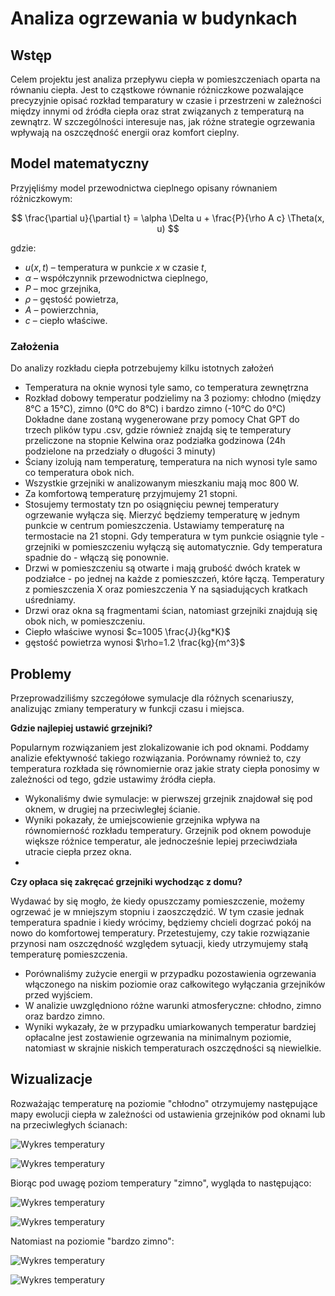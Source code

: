 # Analiza ogrzewania w budynkach

## Wstęp
Celem projektu jest analiza przepływu ciepła w pomieszczeniach oparta na równaniu ciepła. Jest to cząstkowe równanie różniczkowe pozwalające precyzyjnie opisać rozkład temparatury w czasie i przestrzeni w zależności między innymi od źródła ciepła oraz strat związanych z temperaturą na zewnątrz. W szczególności interesuje nas, jak różne strategie ogrzewania wpływają na oszczędność energii oraz komfort cieplny.


## Model matematyczny
Przyjęliśmy model przewodnictwa cieplnego opisany równaniem różniczkowym:

$$
\frac{\partial u}{\partial t} = \alpha \Delta u + \frac{P}{\rho A c} \Theta(x, u)
$$

gdzie:
- $u(x,t)$ – temperatura w punkcie $x$ w czasie $t$,
- $\alpha$ – współczynnik przewodnictwa cieplnego,
- $P$ – moc grzejnika,
- $\rho$ – gęstość powietrza,
- $A$ – powierzchnia,
- $c$ – ciepło właściwe.

### Założenia
Do analizy rozkładu ciepła potrzebujemy kilku istotnych założeń


*   Temperatura na oknie wynosi tyle samo, co temperatura zewnętrzna
*   Rozkład dobowy temperatur podzielimy na 3 poziomy: chłodno (między 8°C a 15°C), zimno (0°C do 8°C) i bardzo zimno (-10°C do 0°C) Dokładne dane zostaną wygenerowane przy pomocy Chat GPT do trzech plików typu .csv, gdzie również znajdą się te temperatury przeliczone na stopnie Kelwina oraz podziałka godzinowa (24h podzielone na przedziały o długości 3 minuty)
*   Ściany izolują nam temperaturę, temperatura na nich wynosi tyle samo co temperatura obok nich.
* Wszystkie grzejniki w analizowanym mieszkaniu mają moc 800 W.
* Za komfortową temperaturę przyjmujemy 21 stopni.
* Stosujemy termostaty tzn po osiągnięciu pewnej temperatury ogrzewanie wyłącza się. Mierzyć będziemy temperaturę w jednym punkcie w centrum pomieszczenia. Ustawiamy temperaturę na termostacie na 21 stopni. Gdy temperatura w tym punkcie osiągnie tyle - grzejniki w pomieszczeniu wyłączą się automatycznie. Gdy temperatura spadnie do - włączą się ponownie.
* Drzwi w pomieszczeniu są otwarte i mają grubość dwóch kratek w podziałce - po jednej na każde z pomieszczeń, które łączą. Temperatury z pomieszczenia X oraz pomieszczenia Y na sąsiadujących kratkach uśredniamy.
* Drzwi oraz okna są fragmentami ścian, natomiast grzejniki znajdują się obok nich, w pomieszczeniu.
* Ciepło właściwe wynosi $c=1005 \frac{J}{kg*K}$
* gęstość powietrza wynosi $\rho=1.2 \frac{kg}{m^3}$

## Problemy
Przeprowadziliśmy szczegółowe symulacje dla różnych scenariuszy, analizując zmiany temperatury w funkcji czasu i miejsca.


**Gdzie najlepiej ustawić grzejniki?**

Popularnym rozwiązaniem jest zlokalizowanie ich pod oknami. Poddamy analizie efektywność takiego rozwiązania. Porównamy również to, czy temperatura rozkłada się równomiernie oraz jakie straty ciepła ponosimy w zależności od tego, gdzie ustawimy źródła ciepła.
- Wykonaliśmy dwie symulacje: w pierwszej grzejnik znajdował się pod oknem, w drugiej na przeciwległej ścianie.
- Wyniki pokazały, że umiejscowienie grzejnika wpływa na równomierność rozkładu temperatury. Grzejnik pod oknem powoduje większe różnice temperatur, ale jednocześnie lepiej przeciwdziała utracie ciepła przez okna.
- 
**Czy opłaca się zakręcać grzejniki wychodząc z domu?**

Wydawać by się mogło, że kiedy opuszczamy pomieszczenie, możemy ogrzewać je w mniejszym stopniu i zaoszczędzić. W tym czasie jednak temperatura spadnie i kiedy wrócimy, będziemy chcieli dogrzać pokój na nowo do komfortowej temperatury. Przetestujemy, czy takie rozwiązanie przynosi nam oszczędność względem sytuacji, kiedy utrzymujemy stałą temperaturę pomieszczenia.
- Porównaliśmy zużycie energii w przypadku pozostawienia ogrzewania włączonego na niskim poziomie oraz całkowitego wyłączania grzejników przed wyjściem.
- W analizie uwzględniono różne warunki atmosferyczne: chłodno, zimno oraz bardzo zimno.
- Wyniki wykazały, że w przypadku umiarkowanych temperatur bardziej opłacalne jest zostawienie ogrzewania na minimalnym poziomie, natomiast w skrajnie niskich temperaturach oszczędności są niewielkie.

## Wizualizacje
Rozważając temperaturę na poziomie "chłodno" otrzymujemy następujące mapy ewolucji ciepła w zależności od ustawienia grzejników pod oknami lub na przeciwległych ścianach:

![Wykres temperatury](animacja.gif)

![Wykres temperatury](animacja4(1).gif)

Biorąc pod uwagę poziom temperatury "zimno", wygląda to następująco:


![Wykres temperatury](animacja2.gif)

![Wykres temperatury](animacja5.gif)

Natomiast na poziomie "bardzo zimno":

![Wykres temperatury](animacja3.gif)

![Wykres temperatury](animacja6.gif)
